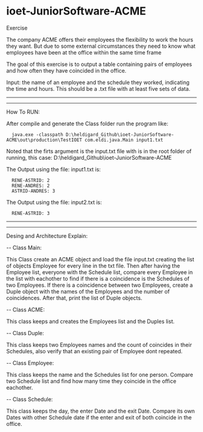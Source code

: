 # ioet-JuniorSoftware-ACME

Exercise

The company ACME offers their employees the flexibility to work the hours they want. But due to some external circumstances they need to know what employees have been at the office within the same time frame

The goal of this exercise is to output a table containing pairs of employees and how often they have coincided in the office.

Input: the name of an employee and the schedule they worked, indicating the time and hours. This should be a .txt file with at least five sets of data.

----------------------------------------------------------------------
----------------------------------------------------------------------

How To RUN:

After compile and generate the Class folder run the program like:
```
  java.exe -classpath D:\heldigard_Github\ioet-JuniorSoftware-ACME\out\production\TestIOET com.eldi.java.Main input1.txt
```
Noted that the firts argument is the input.txt file with is in the root folder of running, this case: D:\heldigard_Github\ioet-JuniorSoftware-ACME

The Output using the file: input1.txt is:
```
  RENE-ASTRID: 2
  RENE-ANDRES: 2
  ASTRID-ANDRES: 3
```
The Output using the file: input2.txt is:
```
  RENE-ASTRID: 3
```
--------------------------------------------------------------------
--------------------------------------------------------------------

Desing and Architecture Explain:

-- Class Main: 

This Class create an ACME object and load the file input.txt creating the list of objects Employee for every line in the txt file. 
Then after having the Employee list, everyone with the Schedule list, compare every Employee in the list with eachother to find if there is a coincidence is the 
Schedules of two Employees. If there is a coincidence between two Employees, create a Duple object with the names of the Employees and the number of coincidences. After that, print the list of Duple objects.


-- Class ACME:

This class keeps and creates the Employees list and the Duples list.


-- Class Duple:

This class keeps two Employees names and the count of coincides in their Schedules, also verify that an existing pair of Employee dont repeated.


-- Class Employee:

This class keeps the name and the Schedules list for one person. Compare two Schedule list and find how many time they coincide in the office eachother.


-- Class Schedule:

This class keeps the day, the enter Date and the exit Date. Compare its own Dates with other Schedule date if the enter and exit of both coincide in the office.


